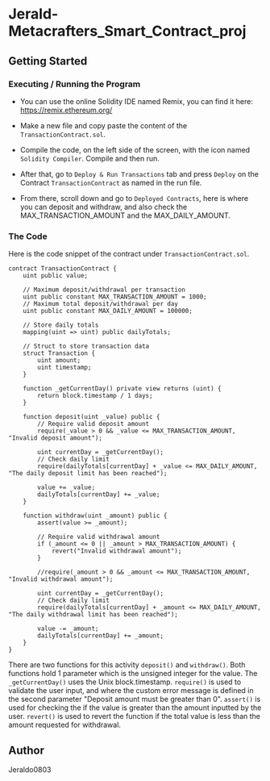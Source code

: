 # Jerald-Metacrafters_Smart_Contract_proj

## Getting Started
### Executing / Running the Program
- You can use the online Solidity IDE named Remix, you can find it here: https://remix.ethereum.org/
- Make a new file and copy paste the content of the `TransactionContract.sol`.

- Compile the code, on the left side of the screen, with the icon named `Solidity Compiler`. Compile and then run.
- After that, go to `Deploy & Run Transactions` tab and press `Deploy` on the Contract `TransactionContract` as named in the run file.
- From there, scroll down and go to `Deployed Contracts`, here is where you can deposit and withdraw, and also check the MAX_TRANSACTION_AMOUNT and the MAX_DAILY_AMOUNT.

### The Code
Here is the code snippet of the contract under `TransactionContract.sol`.
```
contract TransactionContract {
    uint public value;

    // Maximum deposit/withdrawal per transaction
    uint public constant MAX_TRANSACTION_AMOUNT = 1000;
    // Maximum total deposit/withdrawal per day
    uint public constant MAX_DAILY_AMOUNT = 100000;

    // Store daily totals
    mapping(uint => uint) public dailyTotals;

    // Struct to store transaction data
    struct Transaction {
        uint amount;
        uint timestamp;
    }

    function _getCurrentDay() private view returns (uint) {
        return block.timestamp / 1 days;
    }

    function deposit(uint _value) public {
        // Require valid deposit amount
        require(_value > 0 && _value <= MAX_TRANSACTION_AMOUNT, "Invalid deposit amount");

        uint currentDay = _getCurrentDay();
        // Check daily limit
        require(dailyTotals[currentDay] + _value <= MAX_DAILY_AMOUNT, "The daily deposit limit has been reached");

        value += _value;
        dailyTotals[currentDay] += _value;
    }

    function withdraw(uint _amount) public {
        assert(value >= _amount);

        // Require valid withdrawal amount
        if (_amount <= 0 || _amount > MAX_TRANSACTION_AMOUNT) {
            revert("Invalid withdrawal amount");
        }

        //require(_amount > 0 && _amount <= MAX_TRANSACTION_AMOUNT, "Invalid withdrawal amount");

        uint currentDay = _getCurrentDay();
        // Check daily limit
        require(dailyTotals[currentDay] + _amount <= MAX_DAILY_AMOUNT, "The daily withdrawal limit has been reached");

        value -= _amount;
        dailyTotals[currentDay] += _amount;
    }
}
```
There are two functions for this activity `deposit()` and `withdraw()`. Both functions hold 1 parameter which is the unsigned integer for the value.
The `_getCurrentDay()` uses the Unix block.timestamp.
`require()` is used to validate the user input, and where the custom error message is defined in the second parameter "Deposit amount must be greater than 0".
`assert()` is used for checking the if the value is greater than the amount inputted by the user.
`revert()` is used to revert the function if the total value is less than the amount requested for withdrawal.

## Author
Jeraldo0803
